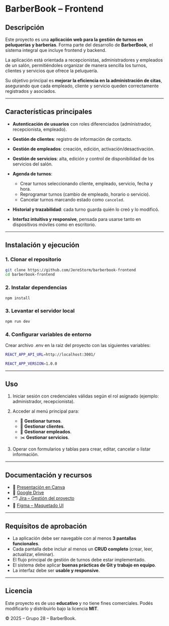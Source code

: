 
# BarberBook – Frontend

## Descripción

Este proyecto es una **aplicación web para la gestión de turnos en peluquerías y barberías**. Forma parte del desarrollo de **BarberBook**, el sistema integral que incluye frontend y backend.

La aplicación está orientada a recepcionistas, administradores y empleados de un salón, permitiéndoles organizar de manera sencilla los turnos, clientes y servicios que ofrece la peluquería.

Su objetivo principal es **mejorar la eficiencia en la administración de citas**, asegurando que cada empleado, cliente y servicio queden correctamente registrados y asociados.

---

## Características principales

* **Autenticación de usuarios** con roles diferenciados (administrador, recepcionista, empleado).
* **Gestión de clientes**: registro de información de contacto.
* **Gestión de empleados**: creación, edición, activación/desactivación.
* **Gestión de servicios**: alta, edición y control de disponibilidad de los servicios del salón.
* **Agenda de turnos**:

  * Crear turnos seleccionando cliente, empleado, servicio, fecha y hora.
  * Reprogramar turnos (cambio de empleado, horario o servicio).
  * Cancelar turnos marcando estado como `canceled`.
* **Historial y trazabilidad**: cada turno guarda quién lo creó y lo modificó.
* **Interfaz intuitiva y responsive**, pensada para usarse tanto en dispositivos móviles como en escritorio.

---

## Instalación y ejecución

### 1. Clonar el repositorio

```bash
git clone https://github.com/JereStorm/barberbook-frontend
cd barberbook-frontend
```

### 2. Instalar dependencias

```bash
npm install
```

### 3. Levantar el servidor local

```bash
npm run dev
```

### 4. Configurar variables de entorno

Crear archivo .env en la raiz del proyecto con las siguientes variables:

```bash
REACT_APP_API_URL=http://localhost:3001/
```

```bash
REACT_APP_VERSION=1.0.0
```
---

## Uso

1. Iniciar sesión con credenciales válidas según el rol asignado (ejemplo: administrador, recepcionista).
2. Acceder al menú principal para:

   * 📅 **Gestionar turnos**.
   * 👤 **Gestionar clientes**.
   * 💼 **Gestionar empleados**.
   * ✂️ **Gestionar servicios**.
3. Operar con formularios y tablas para crear, editar, cancelar o listar información.

---

## Documentación y recursos

* 📑 [Presentación en Canva](https://www.canva.com/design/DAGiN-Z6BJY/7ekvPEv_fIHH8W8yAe-MTA/edit)
* 📁 [Google Drive](https://drive.google.com/drive/folders/1iNgk87ktPxIVHVjKhX8JX5RhkVyxDoiI?usp=sharing)
* 🗂 [Jira – Gestión del proyecto](https://proyecto-fip-grupo-28.atlassian.net/jira/software/projects/SCRUM/boards/1/backlog)
* 🎨 [Figma – Maquetado UI](https://www.figma.com/design/wnLUC1FCfYv7Dk45079Jni/Maquetado?node-id=0-1)

---

## Requisitos de aprobación

* La aplicación debe ser navegable con al menos **3 pantallas funcionales**.
* Cada pantalla debe incluir al menos un **CRUD completo** (crear, leer, actualizar, eliminar).
* El flujo principal de gestión de turnos debe estar implementado.
* El sistema debe aplicar **buenas prácticas de Git y trabajo en equipo**.
* La interfaz debe ser **usable y responsive**.

---

## Licencia

Este proyecto es de uso **educativo** y no tiene fines comerciales.
Podés modificarlo y distribuirlo bajo la licencia **MIT**.

© 2025 – Grupo 28 – BarberBook.
